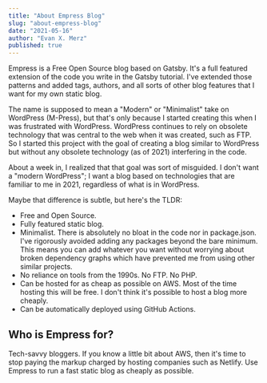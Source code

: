 ```yaml
---
title: "About Empress Blog"
slug: "about-empress-blog"
date: "2021-05-16"
author: "Evan X. Merz"
published: true
---
```


Empress is a Free Open Source blog based on Gatsby. It's a full featured extension of the code you write in the Gatsby tutorial. I've extended those patterns and added tags, authors, and all sorts of other blog features that I want for my own static blog.

The name is supposed to mean a "Modern" or "Minimalist" take on WordPress (M-Press), but that's only because I started creating this when I was frustrated with WordPress. WordPress continues to rely on obsolete technology that was central to the web when it was created, such as FTP. So I started this project with the goal of creating a blog similar to WordPress but without any obsolete technology (as of 2021) interfering in the code.

About a week in, I realized that that goal was sort of misguided. I don't want a "modern WordPress"; I want a blog based on technologies that are familiar to me in 2021, regardless of what is in WordPress.

Maybe that difference is subtle, but here's the TLDR:

- Free and Open Source.
- Fully featured static blog.
- Minimalist. There is absolutely no bloat in the code nor in package.json. I've rigorously avoided adding any packages beyond the bare minimum. This means you can add whatever you want without worrying about broken dependency graphs which have prevented me from using other similar projects.
- No reliance on tools from the 1990s. No FTP. No PHP.
- Can be hosted for as cheap as possible on AWS. Most of the time hosting this will be free. I don't think it's possible to host a blog more cheaply.
- Can be automatically deployed using GitHub Actions.

## Who is Empress for?

Tech-savvy bloggers. If you know a little bit about AWS, then it's time to stop paying the markup charged by hosting companies such as Netlify. Use Empress to run a fast static blog as cheaply as possible.
